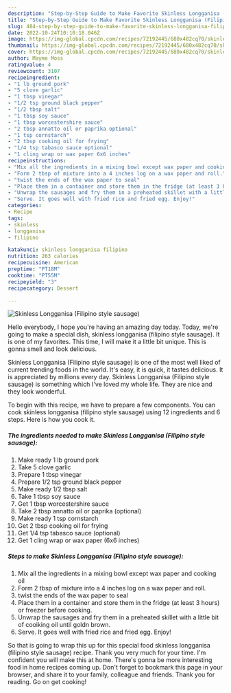 ```yaml
---
description: "Step-by-Step Guide to Make Favorite Skinless Longganisa (Filipino style sausage)"
title: "Step-by-Step Guide to Make Favorite Skinless Longganisa (Filipino style sausage)"
slug: 484-step-by-step-guide-to-make-favorite-skinless-longganisa-filipino-style-sausage
date: 2022-10-24T10:10:18.046Z
image: https://img-global.cpcdn.com/recipes/72192445/680x482cq70/skinless-longganisa-filipino-style-sausage-recipe-main-photo.jpg
thumbnail: https://img-global.cpcdn.com/recipes/72192445/680x482cq70/skinless-longganisa-filipino-style-sausage-recipe-main-photo.jpg
cover: https://img-global.cpcdn.com/recipes/72192445/680x482cq70/skinless-longganisa-filipino-style-sausage-recipe-main-photo.jpg
author: Mayme Moss
ratingvalue: 4
reviewcount: 3107
recipeingredient:
- "1 lb ground pork"
- "5 clove garlic"
- "1 tbsp vinegar"
- "1/2 tsp ground black pepper"
- "1/2 tbsp salt"
- "1 tbsp soy sauce"
- "1 tbsp worcestershire sauce"
- "2 tbsp annatto oil or paprika optional"
- "1 tsp cornstarch"
- "2 tbsp cooking oil for frying"
- "1/4 tsp tabasco sauce optional"
- "1 cling wrap or wax paper 6x6 inches"
recipeinstructions:
- "Mix all the ingredients in a mixing bowl except wax paper and cooking oil"
- "Form 2 tbsp of mixture into a 4 inches log on a wax paper and roll."
- "twist the ends of the wax paper to seal"
- "Place them in a container and store them in the fridge (at least 3 hours) or freezer before cooking."
- "Unwrap the sausages and fry them in a preheated skillet with a little bit of cooiking oil until goldn brown."
- "Serve. It goes well with fried rice and fried egg. Enjoy!"
categories:
- Recipe
tags:
- skinless
- longganisa
- filipino

katakunci: skinless longganisa filipino 
nutrition: 263 calories
recipecuisine: American
preptime: "PT18M"
cooktime: "PT55M"
recipeyield: "3"
recipecategory: Dessert

---
```



![Skinless Longganisa (Filipino style sausage)](https://img-global.cpcdn.com/recipes/72192445/680x482cq70/skinless-longganisa-filipino-style-sausage-recipe-main-photo.jpg)

Hello everybody, I hope you're having an amazing day today. Today, we're going to make a special dish, skinless longganisa (filipino style sausage). It is one of my favorites. This time, I will make it a little bit unique. This is gonna smell and look delicious.

Skinless Longganisa (Filipino style sausage) is one of the most well liked of current trending foods in the world. It's easy, it is quick, it tastes delicious. It is appreciated by millions every day. Skinless Longganisa (Filipino style sausage) is something which I've loved my whole life. They are nice and they look wonderful.




To begin with this recipe, we have to prepare a few components. You can cook skinless longganisa (filipino style sausage) using 12 ingredients and 6 steps. Here is how you cook it.

<!--inarticleads1-->

##### The ingredients needed to make Skinless Longganisa (Filipino style sausage):

1. Make ready 1 lb ground pork
1. Take 5 clove garlic
1. Prepare 1 tbsp vinegar
1. Prepare 1/2 tsp ground black pepper
1. Make ready 1/2 tbsp salt
1. Take 1 tbsp soy sauce
1. Get 1 tbsp worcestershire sauce
1. Take 2 tbsp annatto oil or paprika (optional)
1. Make ready 1 tsp cornstarch
1. Get 2 tbsp cooking oil for frying
1. Get 1/4 tsp tabasco sauce (optional)
1. Get 1 cling wrap or wax paper (6x6 inches)




<!--inarticleads2-->

##### Steps to make Skinless Longganisa (Filipino style sausage):

1. Mix all the ingredients in a mixing bowl except wax paper and cooking oil
1. Form 2 tbsp of mixture into a 4 inches log on a wax paper and roll.
1. twist the ends of the wax paper to seal
1. Place them in a container and store them in the fridge (at least 3 hours) or freezer before cooking.
1. Unwrap the sausages and fry them in a preheated skillet with a little bit of cooiking oil until goldn brown.
1. Serve. It goes well with fried rice and fried egg. Enjoy!




So that is going to wrap this up for this special food skinless longganisa (filipino style sausage) recipe. Thank you very much for your time. I'm confident you will make this at home. There's gonna be more interesting food in home recipes coming up. Don't forget to bookmark this page in your browser, and share it to your family, colleague and friends. Thank you for reading. Go on get cooking!
